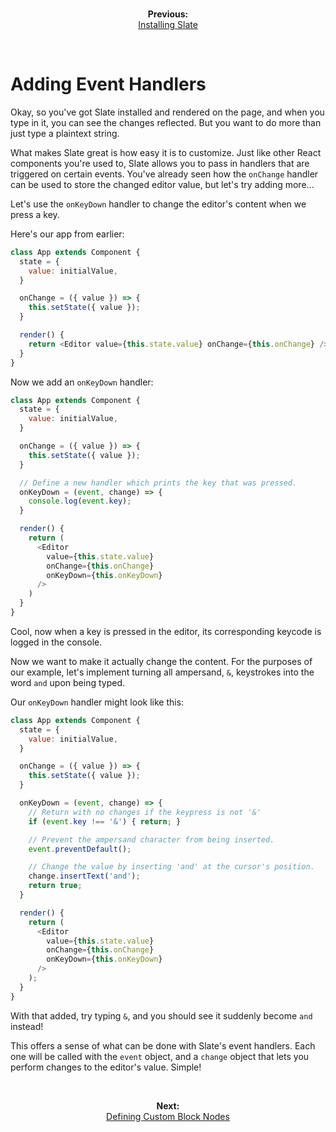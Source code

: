 <br/>
<p align="center"><strong>Previous:</strong><br/><a href="./installing-slate.md">Installing Slate</a></p>
<br/>

# Adding Event Handlers

Okay, so you've got Slate installed and rendered on the page, and when you type in it, you can see the changes reflected. But you want to do more than just type a plaintext string.

What makes Slate great is how easy it is to customize. Just like other React components you're used to, Slate allows you to pass in handlers that are triggered on certain events. You've already seen how the `onChange` handler can be used to store the changed editor value, but let's try adding more...

Let's use the `onKeyDown` handler to change the editor's content when we press a key.

Here's our app from earlier:

```js
class App extends Component {
  state = {
    value: initialValue,
  }

  onChange = ({ value }) => {
    this.setState({ value });
  }

  render() {
    return <Editor value={this.state.value} onChange={this.onChange} />
  }
}
```

Now we add an `onKeyDown` handler:

```js
class App extends Component {
  state = {
    value: initialValue,
  }

  onChange = ({ value }) => {
    this.setState({ value });
  }

  // Define a new handler which prints the key that was pressed.
  onKeyDown = (event, change) => {
    console.log(event.key);
  }

  render() {
    return (
      <Editor
        value={this.state.value}
        onChange={this.onChange}
        onKeyDown={this.onKeyDown}
      />
    )
  }
}
```

Cool, now when a key is pressed in the editor, its corresponding keycode is logged in the console.

Now we want to make it actually change the content. For the purposes of our example, let's implement turning all ampersand, `&`, keystrokes into the word `and` upon being typed.

Our `onKeyDown` handler might look like this:

```js
class App extends Component {
  state = {
    value: initialValue,
  }

  onChange = ({ value }) => {
    this.setState({ value });
  }

  onKeyDown = (event, change) => {
    // Return with no changes if the keypress is not '&'
    if (event.key !== '&') { return; }

    // Prevent the ampersand character from being inserted.
    event.preventDefault();

    // Change the value by inserting 'and' at the cursor's position.
    change.insertText('and');
    return true;
  }

  render() {
    return (
      <Editor
        value={this.state.value}
        onChange={this.onChange}
        onKeyDown={this.onKeyDown}
      />
    );
  }
}
```

With that added, try typing `&`, and you should see it suddenly become `and` instead!

This offers a sense of what can be done with Slate's event handlers. Each one will be called with the `event` object, and a `change` object that lets you perform changes to the editor's value. Simple!

<br/>
<p align="center"><strong>Next:</strong><br/><a href="./defining-custom-block-nodes.md">Defining Custom Block Nodes</a></p>
<br/>
